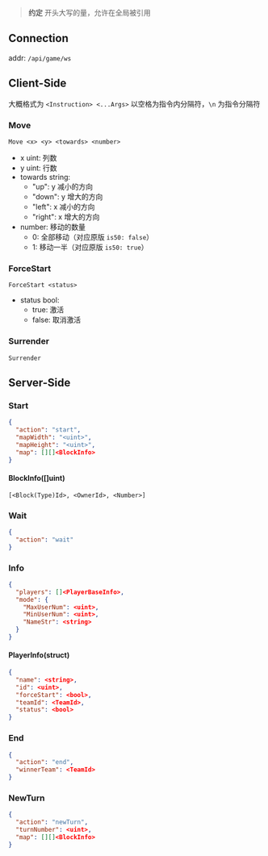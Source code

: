 > **约定**
> 开头大写的量，允许在全局被引用

## Connection
addr:  `/api/game/ws`

## Client-Side
大概格式为 `<Instruction> <...Args>`
以空格为指令内分隔符，`\n` 为指令分隔符
### Move
`Move <x> <y> <towards> <number>`
- x uint: 列数
- y uint: 行数
- towards string:
  - "up": y 减小的方向
  - "down": y 增大的方向
  - "left": x 减小的方向
  - "right": x 增大的方向
- number: 移动的数量
  - 0: 全部移动（对应原版 `is50: false`）
  - 1: 移动一半（对应原版 `is50: true`）
### ForceStart
`ForceStart <status>`
- status bool:
  - true: 激活
  - false: 取消激活
### Surrender
`Surrender`

## Server-Side

[//]: # (返回 Base64 加密的 JSON 文本)
### Start
```json
{
  "action": "start",
  "mapWidth": "<uint>",
  "mapHeight": "<uint>",
  "map": [][]<BlockInfo>
}
```
#### BlockInfo([]uint)
`[<Block(Type)Id>, <OwnerId>, <Number>]`

### Wait
```json
{
  "action": "wait"
}
```

### Info
```json
{
  "players": []<PlayerBaseInfo>,
  "mode": {
    "MaxUserNum": <uint>,
    "MinUserNum": <uint>,
    "NameStr": <string>
  }
}
```

#### PlayerInfo(struct)
```json
{
  "name": <string>,
  "id": <uint>,
  "forceStart": <bool>,
  "teamId": <TeamId>,
  "status": <bool>
}
```

### End
```json
{
  "action": "end",
  "winnerTeam": <TeamId>
}
```

### NewTurn
```json
{
  "action": "newTurn",
  "turnNumber": <uint>,
  "map": [][]<BlockInfo>
}
```
